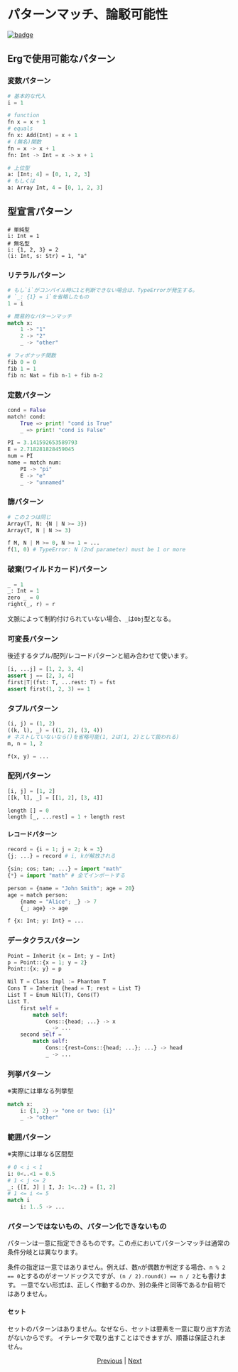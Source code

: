 # パターンマッチ、論駁可能性

[![badge](https://img.shields.io/endpoint.svg?url=https%3A%2F%2Fgezf7g7pd5.execute-api.ap-northeast-1.amazonaws.com%2Fdefault%2Fsource_up_to_date%3Fowner%3Derg-lang%26repos%3Derg%26ref%3Dmain%26path%3Ddoc/EN/syntax/26_pattern_matching.md%26commit_hash%3D06f8edc9e2c0cee34f6396fd7c64ec834ffb5352)](https://gezf7g7pd5.execute-api.ap-northeast-1.amazonaws.com/default/source_up_to_date?owner=erg-lang&repos=erg&ref=main&path=doc/EN/syntax/26_pattern_matching.md&commit_hash=06f8edc9e2c0cee34f6396fd7c64ec834ffb5352)

## Ergで使用可能なパターン

### 変数パターン

```python
# 基本的な代入
i = 1

# function
fn x = x + 1
# equals
fn x: Add(Int) = x + 1
# (無名)関数
fn = x -> x + 1
fn: Int -> Int = x -> x + 1

# 上位型
a: [Int; 4] = [0, 1, 2, 3]
# もしくは
a: Array Int, 4 = [0, 1, 2, 3]
```

## 型宣言パターン

```
# 単純型
i: Int = 1
# 無名型
i: {1, 2, 3} = 2
(i: Int, s: Str) = 1, "a"
```

### リテラルパターン

```python
# もし`i`がコンパイル時に1と判断できない場合は、TypeErrorが発生する。
# `_: {1} = i`を省略したもの
1 = i

# 簡易的なパターンマッチ
match x:
    1 -> "1"
    2 -> "2"
    _ -> "other"

# フィボナッチ関数
fib 0 = 0
fib 1 = 1
fib n: Nat = fib n-1 + fib n-2
```

### 定数パターン

```python
cond = False
match! cond:
    True => print! "cond is True"
    _ => print! "cond is False"

PI = 3.141592653589793
E = 2.718281828459045
num = PI
name = match num:
    PI -> "pi"
    E -> "e"
    _ -> "unnamed"
```

### 篩パターン

```python
# この２つは同じ
Array(T, N: {N | N >= 3})
Array(T, N | N >= 3)

f M, N | M >= 0, N >= 1 = ...
f(1, 0) # TypeError: N (2nd parameter) must be 1 or more
```

### 破棄(ワイルドカード)パターン

```python
_ = 1
_: Int = 1
zero _ = 0
right(_, r) = r
```

文脈によって制約付けられていない場合、`_`は`Obj`型となる。

### 可変長パターン

後述するタプル/配列/レコードパターンと組み合わせて使います。

```python
[i, ...j] = [1, 2, 3, 4]
assert j == [2, 3, 4]
first|T|(fst: T, ...rest: T) = fst
assert first(1, 2, 3) == 1
```

### タプルパターン

```python
(i, j) = (1, 2)
((k, l), _) = ((1, 2), (3, 4))
# ネストしていないなら()を省略可能(1, 2は(1, 2)として扱われる)
m, n = 1, 2

f(x, y) = ...
```

### 配列パターン

```python
[i, j] = [1, 2]
[[k, l], _] = [[1, 2], [3, 4]]

length [] = 0
length [_, ...rest] = 1 + length rest
```

#### レコードパターン

```python
record = {i = 1; j = 2; k = 3}
{j; ...} = record # i, kが解放される

{sin; cos; tan; ...} = import "math"
{*} = import "math" # 全てインポートする

person = {name = "John Smith"; age = 20}
age = match person:
    {name = "Alice"; _} -> 7
    {_; age} -> age

f {x: Int; y: Int} = ...
```

### データクラスパターン

```python
Point = Inherit {x = Int; y = Int}
p = Point::{x = 1; y = 2}
Point::{x; y} = p

Nil T = Class Impl := Phantom T
Cons T = Inherit {head = T; rest = List T}
List T = Enum Nil(T), Cons(T)
List T.
    first self =
        match self:
            Cons::{head; ...} -> x
            _ -> ...
    second self =
        match self:
            Cons::{rest=Cons::{head; ...}; ...} -> head
            _ -> ...
```

### 列挙パターン

※実際には単なる列挙型

```python
match x:
    i: {1, 2} -> "one or two: {i}"
    _ -> "other"
```

### 範囲パターン

※実際には単なる区間型

```python
# 0 < i < 1
i: 0<..<1 = 0.5
# 1 < j <= 2
_: {[I, J] | I, J: 1<..2} = [1, 2]
# 1 <= i <= 5
match i
    i: 1..5 -> ...
```

### パターンではないもの、パターン化できないもの

パターンは一意に指定できるものです。この点においてパターンマッチは通常の条件分岐とは異なります。

条件の指定は一意ではありません。例えば、数`n`が偶数か判定する場合、`n % 2 == 0`とするのがオーソドックスですが、`(n / 2).round() == n / 2`とも書けます。
一意でない形式は、正しく作動するのか、別の条件と同等であるか自明ではありません。

#### セット

セットのパターンはありません。なぜなら、セットは要素を一意に取り出す方法がないからです。
イテレータで取り出すことはできますが、順番は保証されません。

<p align='center'>
    <a href='./25_object_system.md'>Previous</a> | <a href='./27_comprehension.md'>Next</a>
</p>

